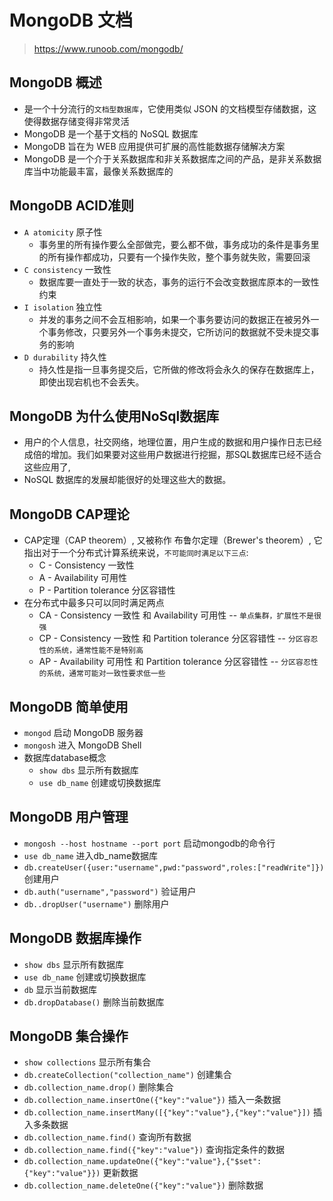 # MongoDB 文档
> https://www.runoob.com/mongodb/

## MongoDB 概述
* 是一个十分流行的`文档型数据库`，它使用类似 JSON 的文档模型存储数据，这使得数据存储变得非常灵活
* MongoDB 是一个基于文档的 NoSQL 数据库
* MongoDB 旨在为 WEB 应用提供可扩展的高性能数据存储解决方案
* MongoDB 是一个介于关系数据库和非关系数据库之间的产品，是非关系数据库当中功能最丰富，最像关系数据库的

## MongoDB ACID准则
* `A atomicity` 原子性
  * 事务里的所有操作要么全部做完，要么都不做，事务成功的条件是事务里的所有操作都成功，只要有一个操作失败，整个事务就失败，需要回滚
* `C consistency` 一致性
  * 数据库要一直处于一致的状态，事务的运行不会改变数据库原本的一致性约束
* `I isolation` 独立性
  * 并发的事务之间不会互相影响，如果一个事务要访问的数据正在被另外一个事务修改，只要另外一个事务未提交，它所访问的数据就不受未提交事务的影响
* `D durability` 持久性
  * 持久性是指一旦事务提交后，它所做的修改将会永久的保存在数据库上，即使出现宕机也不会丢失。

## MongoDB 为什么使用NoSql数据库
* 用户的个人信息，社交网络，地理位置，用户生成的数据和用户操作日志已经成倍的增加。我们如果要对这些用户数据进行挖掘，那SQL数据库已经不适合这些应用了,
* NoSQL 数据库的发展却能很好的处理这些大的数据。

## MongoDB CAP理论
* CAP定理（CAP theorem）, 又被称作 布鲁尔定理（Brewer's theorem）, 它指出对于一个分布式计算系统来说，`不可能同时满足以下三点`:
  * C - Consistency 一致性
  * A - Availability 可用性
  * P - Partition tolerance 分区容错性
* 在分布式中最多只可以同时满足两点
  * CA - Consistency 一致性 和 Availability 可用性 -- `单点集群，扩展性不是很强`
  * CP - Consistency 一致性 和 Partition tolerance 分区容错性 -- `分区容忍性的系统，通常性能不是特别高`
  * AP - Availability 可用性 和 Partition tolerance 分区容错性 -- `分区容忍性的系统，通常可能对一致性要求低一些`

## MongoDB 简单使用
* `mongod` 启动 MongoDB 服务器
* `mongosh` 进入 MongoDB Shell
* 数据库database概念
  * `show dbs` 显示所有数据库
  * `use db_name` 创建或切换数据库

## MongoDB 用户管理
* `mongosh --host hostname --port port` 启动mongodb的命令行
* `use db_name` 进入db_name数据库
* `db.createUser({user:"username",pwd:"password",roles:["readWrite"]})` 创建用户
* `db.auth("username","password")` 验证用户
* `db..dropUser("username")` 删除用户

## MongoDB 数据库操作
* `show dbs` 显示所有数据库
* `use db_name` 创建或切换数据库
* `db` 显示当前数据库
* `db.dropDatabase()` 删除当前数据库

## MongoDB 集合操作
* `show collections` 显示所有集合
* `db.createCollection("collection_name")` 创建集合
* `db.collection_name.drop()` 删除集合
* `db.collection_name.insertOne({"key":"value"})` 插入一条数据
* `db.collection_name.insertMany([{"key":"value"},{"key":"value"}])` 插入多条数据
* `db.collection_name.find()` 查询所有数据
* `db.collection_name.find({"key":"value"})` 查询指定条件的数据
* `db.collection_name.updateOne({"key":"value"},{"$set":{"key":"value"}})` 更新数据
* `db.collection_name.deleteOne({"key":"value"})` 删除数据